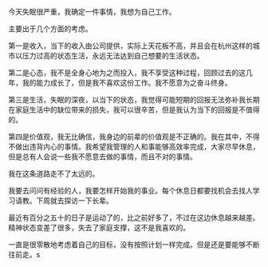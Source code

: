 今天失眠很严重，我确定一件事情，我想为自己工作。

主要出于几个方面的考虑。

第一是收入，当下的收入由公司提供，实际上天花板不高，并且会在杭州这样的城市以压力过高的状态生活，永远无法达到自己想要的生活状态。

第二是心态，我不是全身心地为之而投入，我不享受这种过程，回顾过去的这几年，我的能力成长了，但是我不喜欢这份工作。我不愿意为之奋斗终身。

第三是生活，失眠的深夜，以当下的状态，我觉得可能短期的回报无法弥补我长期在家庭生活中的缺位带来的损失，我可以很辛苦，但是我认为当下的回报是不值得的。

第四是价值观，我无比确信，我身边的前辈的价值观是不正确的。我在其中，不得不做出违背内心的事情。我希望我管理的人和事能够高效率完成，大家尽早休息，但是总有人会说一些我不愿意去做的事情，而且不对的事情。

我在这条道路走不了太远的。

我要去问问有经验的人，我要怎样开始我的事业。每个休息日都要找机会去找人学习请教。下周就去探访一下长辈。

最近有百分之五十的日子是运动了的，比之前好多了，不过在这边休息越来越差。精神状态变差了很多，失去了家庭支撑，这不是我喜欢的。

一直是很零散地考虑着自己的目标，没有按照计划一样完成。但是还是要能够不断往前走。s
